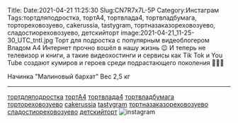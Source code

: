 Title:
Date:2021-04-21 11:25:30
Slug:CN7R7x7L-5P
Category:Инстаграм
Tags:тортдляподростка, тортА4, тортвлада4, тортвладбумага, тортореховозуево, cakerussia, tastygram, тортназаказореховозуево, сладостиореховозуево, детскийторт
image:2021-04-21_11-25-30_UTC_tntl.jpg
Торт для подростка с популярным видеоблогером Владом А4
Интернет прочно вошёл  в нашу жизнь 😉
И теперь не телевизор и книги, а такие видеохостинги и сервисы как Tik Tok и You Tube создают кумиров и героев среди  подрастающего поколения 🧑👱👧

Начинка "Малиновый бархат"
Вес 2,5 кг 
___________________________
[тортдляподростка]({tag}тортдляподростка)
[тортА4]({tag}тортА4) [тортвлада4]({tag}тортвлада4) [тортвладбумага]({tag}тортвладбумага) [тортореховозуево]({tag}тортореховозуево) [cakerussia]({tag}cakerussia) [tastygram]({tag}tastygram) [тортназаказореховозуево]({tag}тортназаказореховозуево) [сладостиореховозуево]({tag}сладостиореховозуево) [детскийторт]({tag}детскийторт)
![instagram]({attach}images/2021-04-21_11-25-30_UTC.jpg)
